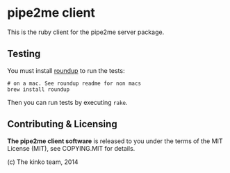 # pipe2me client

This is the ruby client for the pipe2me server package.

## Testing

You must install
[roundup](https://github.com/bmizerany/roundup/blob/master/INSTALLING#files) to run the tests:

    # on a mac. See roundup readme for non macs
    brew install roundup

Then you can run tests by executing `rake`.

## Contributing & Licensing

**The pipe2me client software** is released to you under the terms of the MIT License (MIT), see
COPYING.MIT for details.

(c) The kinko team, 2014
